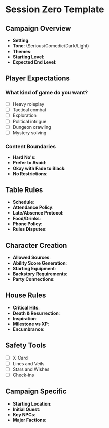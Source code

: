 # Session Zero Template

## Campaign Overview
- **Setting**: 
- **Tone**: (Serious/Comedic/Dark/Light)
- **Themes**: 
- **Starting Level**: 
- **Expected End Level**: 

## Player Expectations
### What kind of game do you want?
- [ ] Heavy roleplay
- [ ] Tactical combat
- [ ] Exploration
- [ ] Political intrigue
- [ ] Dungeon crawling
- [ ] Mystery solving

### Content Boundaries
- **Hard No's**: 
- **Prefer to Avoid**: 
- **Okay with Fade to Black**: 
- **No Restrictions**: 

## Table Rules
- **Schedule**: 
- **Attendance Policy**: 
- **Late/Absence Protocol**: 
- **Food/Drinks**: 
- **Phone Policy**: 
- **Rules Disputes**: 

## Character Creation
- **Allowed Sources**: 
- **Ability Score Generation**: 
- **Starting Equipment**: 
- **Backstory Requirements**: 
- **Party Connections**: 

## House Rules
- **Critical Hits**: 
- **Death & Resurrection**: 
- **Inspiration**: 
- **Milestone vs XP**: 
- **Encumbrance**: 

## Safety Tools
- [ ] X-Card
- [ ] Lines and Veils
- [ ] Stars and Wishes
- [ ] Check-ins

## Campaign Specific
- **Starting Location**: 
- **Initial Quest**: 
- **Key NPCs**: 
- **Major Factions**: 
